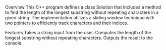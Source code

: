 Overview
This C++ program defines a class Solution that includes a method to find the length of the longest substring without repeating characters in a given string. The implementation utilizes a sliding window technique with two pointers to efficiently track characters and their indices.

Features
Takes a string input from the user.
Computes the length of the longest substring without repeating characters.
Outputs the result to the console.
